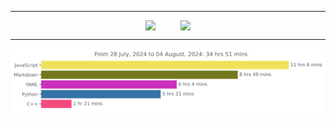 ***

<div  align="center" style="display: flex; flex-wrap: wrap; justify-content: center; gap: 20px;">
    <img height=200 align="center" src="https://github-readme-stats.vercel.app/api?username=JW5123&show_icons=true&theme=nightowl" style="max-width: 45%; height: auto; margin-right: 20px;">
    <img height=200 align="center" src="https://github-readme-stats.vercel.app/api/top-langs/?username=JW5123&theme=nightowl&layout=compact&langs_count=8" style="max-width: 45%; height: auto;">
</div>

***

<img src="https://github.com/JW5123/JW5123/blob/main/images/stat.svg" alt="JW5123 WakaTime Activity">
